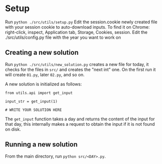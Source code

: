 # Setup
Run `python ./src/utils/setup.py`
Edit the session.cookie newly created file with your session cookie to auto-download inputs. To find it on Chrome: right-click, inspect, Application tab, Storage, Cookies, session.
Edit the ./src/utils/config.py file with the year you want to work on

## Creating a new solution

Run `python ./src/utils/new_solution.py` creates a new file for today, it checks for the files in `src/` and creates the "next int" one. On the first run it will create `01.py`, later `02.py`, and so on.

A new solution is initialized as follows: 
```
from utils.api import get_input

input_str = get_input(1)

# WRITE YOUR SOLUTION HERE
```
The `get_input` function takes a day and returns the content of the input for that day, this internally makes a request to obtain the input if it is not found on disk. 

## Running a new solution

From the main directory, run `python src/<DAY>.py`.
